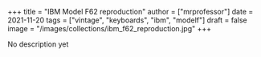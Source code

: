 +++
title = "IBM Model F62 reproduction"
author = ["mrprofessor"]
date = 2021-11-20
tags = ["vintage", "keyboards", "ibm", "modelf"]
draft = false
image = "/images/collections/ibm_f62_reproduction.jpg"
+++

No description yet
